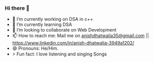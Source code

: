 ### Hi there 👋

<!--
**AnishDhatwalia/AnishDhatwalia** is a ✨ _special_ ✨ repository because its `README.md` (this file) appears on your GitHub profile.

Here are some ideas to get you started:
-->

- 🔭 I’m currently working on DSA in c++
- 🌱 I’m currently learning DSA
- 👯 I’m looking to collaborate on Web Development
- 📫 How to reach me: Mail me on anishdhatwalia35@gmail.com || https://www.linkedin.com/in/anish-dhatwalia-3949a1202/
- 😄 Pronouns: He/Him.
- ⚡ Fun fact: I love listening and singing Songs
